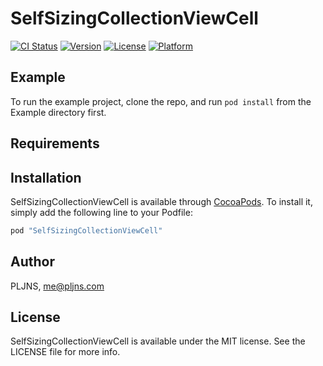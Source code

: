 # SelfSizingCollectionViewCell

[![CI Status](http://img.shields.io/travis/PLJNS/SelfSizingCollectionViewCell.svg?style=flat)](https://travis-ci.org/PLJNS/SelfSizingCollectionViewCell)
[![Version](https://img.shields.io/cocoapods/v/SelfSizingCollectionViewCell.svg?style=flat)](http://cocoapods.org/pods/SelfSizingCollectionViewCell)
[![License](https://img.shields.io/cocoapods/l/SelfSizingCollectionViewCell.svg?style=flat)](http://cocoapods.org/pods/SelfSizingCollectionViewCell)
[![Platform](https://img.shields.io/cocoapods/p/SelfSizingCollectionViewCell.svg?style=flat)](http://cocoapods.org/pods/SelfSizingCollectionViewCell)

## Example

To run the example project, clone the repo, and run `pod install` from the Example directory first.

## Requirements

## Installation

SelfSizingCollectionViewCell is available through [CocoaPods](http://cocoapods.org). To install
it, simply add the following line to your Podfile:

```ruby
pod "SelfSizingCollectionViewCell"
```

## Author

PLJNS, me@pljns.com

## License

SelfSizingCollectionViewCell is available under the MIT license. See the LICENSE file for more info.
